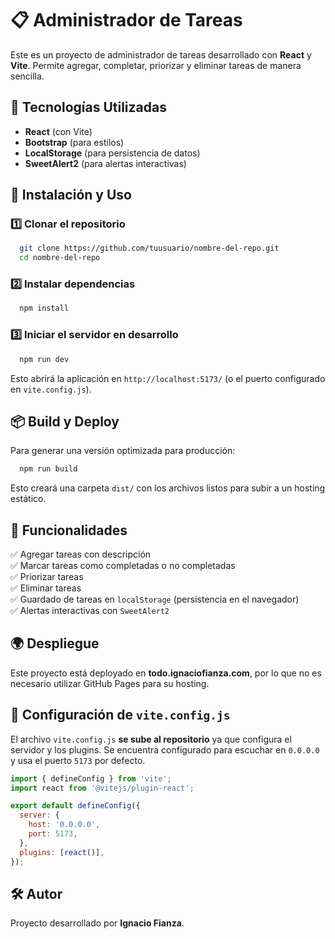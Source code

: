 # 📋 Administrador de Tareas

Este es un proyecto de administrador de tareas desarrollado con **React** y **Vite**. Permite agregar, completar, priorizar y eliminar tareas de manera sencilla.

## 🚀 Tecnologías Utilizadas

- **React** (con Vite)
- **Bootstrap** (para estilos)
- **LocalStorage** (para persistencia de datos)
- **SweetAlert2** (para alertas interactivas)

## 📂 Instalación y Uso

### 1️⃣ Clonar el repositorio

```bash
  git clone https://github.com/tuusuario/nombre-del-repo.git
  cd nombre-del-repo
```

### 2️⃣ Instalar dependencias

```bash
  npm install
```

### 3️⃣ Iniciar el servidor en desarrollo

```bash
  npm run dev
```

Esto abrirá la aplicación en `http://localhost:5173/` (o el puerto configurado en `vite.config.js`).

## 📦 Build y Deploy

Para generar una versión optimizada para producción:

```bash
  npm run build
```

Esto creará una carpeta `dist/` con los archivos listos para subir a un hosting estático.

## 🔧 Funcionalidades

✅ Agregar tareas con descripción  
✅ Marcar tareas como completadas o no completadas  
✅ Priorizar tareas  
✅ Eliminar tareas  
✅ Guardado de tareas en `localStorage` (persistencia en el navegador)  
✅ Alertas interactivas con `SweetAlert2`

## 🌍 Despliegue

Este proyecto está deployado en **todo.ignaciofianza.com**, por lo que no es necesario utilizar GitHub Pages para su hosting.

## 📌 Configuración de `vite.config.js`

El archivo `vite.config.js` **se sube al repositorio** ya que configura el servidor y los plugins. Se encuentra configurado para escuchar en `0.0.0.0` y usa el puerto `5173` por defecto.

```js
import { defineConfig } from 'vite';
import react from '@vitejs/plugin-react';

export default defineConfig({
  server: {
    host: '0.0.0.0',
    port: 5173,
  },
  plugins: [react()],
});
```

## 🛠 Autor

Proyecto desarrollado por **Ignacio Fianza**.

